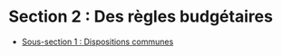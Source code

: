 # Section 2  :   Des règles budgétaires

- [Sous-section 1  :   Dispositions communes](sous-section-1)
